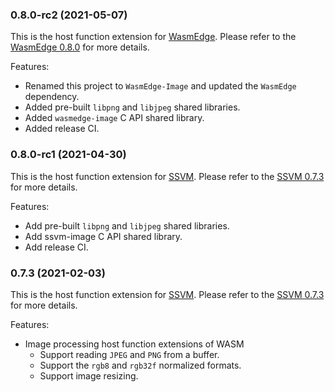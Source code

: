 ### 0.8.0-rc2 (2021-05-07)

This is the host function extension for [WasmEdge](https://github.com/WasmEdge/WasmEdge).
Please refer to the [WasmEdge 0.8.0](https://github.com/WasmEdge/WasmEdge/releases/tag/0.8.0) for more details.

Features:

* Renamed this project to `WasmEdge-Image` and updated the `WasmEdge` dependency.
* Added pre-built `libpng` and `libjpeg` shared libraries.
* Added `wasmedge-image` C API shared library.
* Added release CI.

### 0.8.0-rc1 (2021-04-30)

This is the host function extension for [SSVM](https://github.com/second-state/SSVM).
Please refer to the [SSVM 0.7.3](https://github.com/second-state/SSVM/releases/tag/0.7.3) for more details.

Features:

* Add pre-built `libpng` and `libjpeg` shared libraries.
* Add ssvm-image C API shared library.
* Add release CI.

### 0.7.3 (2021-02-03)

This is the host function extension for [SSVM](https://github.com/second-state/SSVM).
Please refer to the [SSVM 0.7.3](https://github.com/second-state/SSVM/releases/tag/0.7.3) for more details.

Features:

* Image processing host function extensions of WASM
  * Support reading `JPEG` and `PNG` from a buffer.
  * Support the `rgb8` and `rgb32f` normalized formats.
  * Support image resizing.
